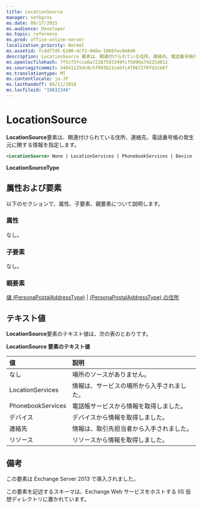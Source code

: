 ```yaml
---
title: LocationSource
manager: sethgros
ms.date: 09/17/2015
ms.audience: Developer
ms.topic: reference
ms.prod: office-online-server
localization_priority: Normal
ms.assetid: fc4d77d5-6200-4cf3-848a-1088fec0e0d6
description: LocationSource 要素は、関連付けられている住所、連絡先、電話番号帳の発生元に関する情報を指定します。
ms.openlocfilehash: 7f5cf5fcca0a72287593349fcf5090a74225d012
ms.sourcegitcommit: 34041125dc8c5f993b21cebfc4f8b72f0fd2cb6f
ms.translationtype: MT
ms.contentlocale: ja-JP
ms.lasthandoff: 06/11/2018
ms.locfileid: "19832248"
---
```

# <a name="locationsource"></a>LocationSource

**LocationSource**要素は、関連付けられている住所、連絡先、電話番号帳の発生元に関する情報を指定します。 
  
```XML
<LocationSource> None | LocationServices | PhonebookServices | Device | Contact | Resource </LocationSource>
```

 **LocationSourceType**
## <a name="attributes-and-elements"></a>属性および要素

以下のセクションで、属性、子要素、親要素について説明します。
  
### <a name="attributes"></a>属性

なし。
  
### <a name="child-elements"></a>子要素

なし。
  
### <a name="parent-elements"></a>親要素

[値 (PersonaPostalAddressType)](value-personapostaladdresstype.md) | [(PersonaPostalAddressType) の住所](postaladdress-personapostaladdresstype.md)
  
## <a name="text-value"></a>テキスト値

**LocationSource**要素のテキスト値は、次の表のとおりです。 
  
**LocationSource 要素のテキスト値**

|**値**|**説明**|
|:-----|:-----|
|なし  <br/> |場所のソースがありません。  <br/> |
|LocationServices  <br/> |情報は、サービスの場所から入手されました。  <br/> |
|PhonebookServices  <br/> |電話帳サービスから情報を取得しました。  <br/> |
|デバイス  <br/> |デバイスから情報を取得しました。  <br/> |
|連絡先  <br/> |情報は、取引先担当者から入手されました。  <br/> |
|リソース  <br/> |リソースから情報を取得しました。  <br/> |
   
## <a name="remarks"></a>備考

この要素は Exchange Server 2013 で導入されました。
  
この要素を記述するスキーマは、Exchange Web サービスをホストする IIS 仮想ディレクトリに置かれています。
  


